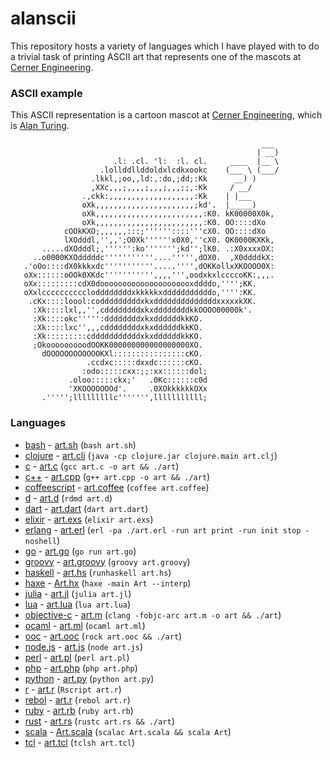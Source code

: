alanscii
========

This repository hosts a variety of languages which I have played with to do a trivial task of printing ASCII art that represents one of the mascots at [Cerner Engineering](http://engineering.cerner.com/).

### ASCII example
This ASCII representation is a cartoon mascot at [Cerner Engineering](http://engineering.cerner.com/), which is [Alan Turing](http://en.wikipedia.org/wiki/Alan_Turing).
```
                                                        ___ 
                                                       | __)
                       .l: .cl. 'l:  :l. cl.     ____  |__ \   
                    .lollddllddoldxlcdkxookc    (___ \ (___/
                  .lkkl,;oo,,ld:,:do,;dd;:Kk      __) )
                  ,XXc,,,;,,,,;,,,;,,,;;,:Kk     / __/ 
                .,ckk:,,,,,,,,,,,,,,,,,,,:Kk    | |___ 
                oXk,,,,,,,,,,,,,,,,,,,,,,;kd'.  |_____) 
                oXk,,,,,,,,,,,,,,,,,,,,,,,,:K0. kK00000X0k,
                oXk,,,,,,,,,,,,,,,,,,,,,,,,:K0. OO::::dXo
            cOOkKXO;,,,,,,:::;''''''::::'''cX0. OO::::dXo
            lXOdddl,'',,';O0Xk''''''x0X0,''cX0. OK0000KXKk,
       .....dXOdddl;,'''''':ko''''''';kd'';lK0. .:X0xxxxOX:
     ..o0000KXOdddddc'''''''''''....''''',dOX0.  ,X0ddddkX:
   .'oOo::::dX0kkkxdc'''''''''''.....'''',dOKKollxXKOOOO0X:
   oXx::::::oOOk0XKdc''''''''''',,,,''',oodxkxlccccoKK:,,,.
   oXx:::::::::cdX0dooooooooooooooooooooxddddo,'''';KK.
   oXxlccccccccccloddddddddxkkkkkxdddddddddddo,'''':KK.
    .cKx::::loool:codddddddddxkxddddddddddddddxxxxxkXK.
     :Xk::::lxl,,'',cddddddddxkxddddddddkkOOOO00000k'.
     :Xk::::okc''''':ddddddddxkxddddddkkKO.
     :Xk::::lxc'',,,cddddddddxkxddddddkkKO.
     :Xk:::::::::cdddddddddddxkxddddddkkKO.
     ;OkooooooooodOOKK000000000000000000XO.
       dOOOOOOOOOOOOKXl::::::::::::::::cKO.
                 .ccdxc:::::dxxdc::::::cKO.
                :odo:::::cxx:;;:xx::::::dol;
             .oloo:::::ckx;'   .0Kc::::::c0d
             'XKOOOOOOOd'.     .0XOkkkkkkOXx
       .''''';lllllllllc''''''',lllllllllll;
```

### Languages
* [bash](https://www.gnu.org/software/bash/manual/) - [art.sh](bash/art.sh) (`bash art.sh`)
* [clojure](http://clojure.org/) - [art.clj](clojure/art.clj) (`java -cp clojure.jar clojure.main art.clj`)
* [c](http://en.wikipedia.org/wiki/C_(programming_language)) - [art.c](c/art.c) (`gcc art.c -o art && ./art`)
* [c++](http://en.wikipedia.org/wiki/C%2B%2B) - [art.cpp](cpp/art.cpp) (`g++ art.cpp -o art && ./art`)
* [coffeescript](http://coffeescript.org/) - [art.coffee](coffeescript/art.coffee) (`coffee art.coffee`)
* [d](http://dlang.org/) - [art.d](d/art.d) (`rdmd art.d`)
* [dart](https://www.dartlang.org/) - [art.dart](dart/art.dart) (`dart art.dart`)
* [elixir](http://elixir-lang.org/) - [art.exs](elixir/art.exs) (`elixir art.exs`)
* [erlang](http://www.erlang.org/) - [art.erl](erlang/art.erl) (`erl -pa ./art.erl -run art print -run init stop -noshell`)
* [go](https://golang.org/) - [art.go](go/art.go) (`go run art.go`)
* [groovy](http://groovy.codehaus.org/) - [art.groovy](groovy/art.groovy) (`groovy art.groovy`)
* [haskell](http://www.haskell.org/haskellwiki/Haskell) - [art.hs](haskell/art.hs) (`runhaskell art.hs`)
* [haxe](http://haxe.org/) - [Art.hx](haxe/Art.hx) (`haxe -main Art --interp`)
* [julia](http://julialang.org/) - [art.jl](julia/art.jl) (`julia art.jl`)
* [lua](http://www.lua.org/) - [art.lua](lua/art.lua) (`lua art.lua`)
* [objective-c](http://en.wikipedia.org/wiki/Objective-C) - [art.m](objectivec/art.m) (`clang -fobjc-arc art.m -o art && ./art`)
* [ocaml](https://ocaml.org) - [art.ml](ocaml/art.ml) (`ocaml art.ml`)
* [ooc](http://ooc-lang.org/) - [art.ooc](ooc/art.ooc) (`rock art.ooc && ./art`)
* [node.js](http://nodejs.org/) - [art.js](node/art.js) (`node art.js`)
* [perl](https://www.perl.org/) - [art.pl](perl/art.pl) (`perl art.pl`)
* [php](http://php.net/) - [art.php](php/art.php) (`php art.php`)
* [python](https://docs.python.org/3/) - [art.py](python/art.py) (`python art.py`)
* [r](http://www.r-project.org/) - [art.r](r/art.r) (`Rscript art.r`)
* [rebol](http://www.rebol.com/) - [art.r](rebol/art.r) (`rebol art.r`)
* [ruby](https://www.ruby-lang.org/en/) - [art.rb](ruby/art.rb) (`ruby art.rb`)
* [rust](http://www.rust-lang.org/) - [art.rs](rust/art.rs) (`rustc art.rs && ./art`)
* [scala](http://www.scala-lang.org/) - [Art.scala](scala/Art.scala) (`scalac Art.scala && scala Art`)
* [tcl](https://www.tcl.tk/) - [art.tcl](tcl/art.tcl) (`tclsh art.tcl`)